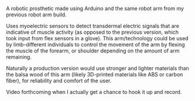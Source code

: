 A robotic prosthetic made using Arduino and the same robot arm from my previous robot arm build.

Uses myoelectric sensors to detect transdermal electric signals that are indicative of muscle activity (as opposed to the previous version, which took input from flex sensors in a glove). This arm/technology could be used by limb-different individuals to control the movement of the arm by flexing the muscle of the forearm, or shoulder depending on the amount of arm remaining. 

Naturally a production version would use stronger and lighter materials than the balsa wood of this arm (likely 3D-printed materials like ABS or carbon fiber), for reliability and comfort of the user.

Video forthcoming when I actually get a chance to hook it up and record.
 
